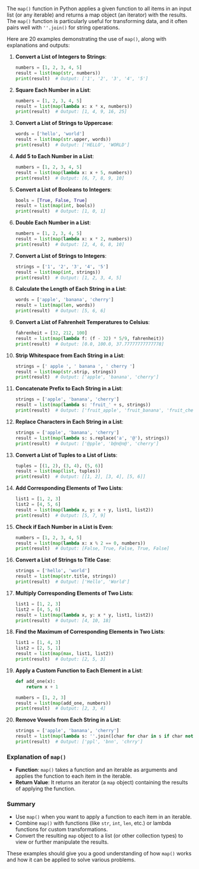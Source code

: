 The `map()` function in Python applies a given function to all items in an input list (or any iterable) and returns a map object (an iterator) with the results. The `map()` function is particularly useful for transforming data, and it often pairs well with `''.join()` for string operations.

Here are 20 examples demonstrating the use of `map()`, along with explanations and outputs:

1. **Convert a List of Integers to Strings**:
   ```python
   numbers = [1, 2, 3, 4, 5]
   result = list(map(str, numbers))
   print(result)  # Output: ['1', '2', '3', '4', '5']
   ```

2. **Square Each Number in a List**:
   ```python
   numbers = [1, 2, 3, 4, 5]
   result = list(map(lambda x: x * x, numbers))
   print(result)  # Output: [1, 4, 9, 16, 25]
   ```

3. **Convert a List of Strings to Uppercase**:
   ```python
   words = ['hello', 'world']
   result = list(map(str.upper, words))
   print(result)  # Output: ['HELLO', 'WORLD']
   ```

4. **Add 5 to Each Number in a List**:
   ```python
   numbers = [1, 2, 3, 4, 5]
   result = list(map(lambda x: x + 5, numbers))
   print(result)  # Output: [6, 7, 8, 9, 10]
   ```

5. **Convert a List of Booleans to Integers**:
   ```python
   bools = [True, False, True]
   result = list(map(int, bools))
   print(result)  # Output: [1, 0, 1]
   ```

6. **Double Each Number in a List**:
   ```python
   numbers = [1, 2, 3, 4, 5]
   result = list(map(lambda x: x * 2, numbers))
   print(result)  # Output: [2, 4, 6, 8, 10]
   ```

7. **Convert a List of Strings to Integers**:
   ```python
   strings = ['1', '2', '3', '4', '5']
   result = list(map(int, strings))
   print(result)  # Output: [1, 2, 3, 4, 5]
   ```

8. **Calculate the Length of Each String in a List**:
   ```python
   words = ['apple', 'banana', 'cherry']
   result = list(map(len, words))
   print(result)  # Output: [5, 6, 6]
   ```

9. **Convert a List of Fahrenheit Temperatures to Celsius**:
   ```python
   fahrenheit = [32, 212, 100]
   result = list(map(lambda f: (f - 32) * 5/9, fahrenheit))
   print(result)  # Output: [0.0, 100.0, 37.77777777777778]
   ```

10. **Strip Whitespace from Each String in a List**:
    ```python
    strings = [' apple ', ' banana ', ' cherry ']
    result = list(map(str.strip, strings))
    print(result)  # Output: ['apple', 'banana', 'cherry']
    ```

11. **Concatenate Prefix to Each String in a List**:
    ```python
    strings = ['apple', 'banana', 'cherry']
    result = list(map(lambda s: 'fruit_' + s, strings))
    print(result)  # Output: ['fruit_apple', 'fruit_banana', 'fruit_cherry']
    ```

12. **Replace Characters in Each String in a List**:
    ```python
    strings = ['apple', 'banana', 'cherry']
    result = list(map(lambda s: s.replace('a', '@'), strings))
    print(result)  # Output: ['@pple', 'b@n@n@', 'cherry']
    ```

13. **Convert a List of Tuples to a List of Lists**:
    ```python
    tuples = [(1, 2), (3, 4), (5, 6)]
    result = list(map(list, tuples))
    print(result)  # Output: [[1, 2], [3, 4], [5, 6]]
    ```

14. **Add Corresponding Elements of Two Lists**:
    ```python
    list1 = [1, 2, 3]
    list2 = [4, 5, 6]
    result = list(map(lambda x, y: x + y, list1, list2))
    print(result)  # Output: [5, 7, 9]
    ```

15. **Check if Each Number in a List is Even**:
    ```python
    numbers = [1, 2, 3, 4, 5]
    result = list(map(lambda x: x % 2 == 0, numbers))
    print(result)  # Output: [False, True, False, True, False]
    ```

16. **Convert a List of Strings to Title Case**:
    ```python
    strings = ['hello', 'world']
    result = list(map(str.title, strings))
    print(result)  # Output: ['Hello', 'World']
    ```

17. **Multiply Corresponding Elements of Two Lists**:
    ```python
    list1 = [1, 2, 3]
    list2 = [4, 5, 6]
    result = list(map(lambda x, y: x * y, list1, list2))
    print(result)  # Output: [4, 10, 18]
    ```

18. **Find the Maximum of Corresponding Elements in Two Lists**:
    ```python
    list1 = [1, 4, 3]
    list2 = [2, 5, 1]
    result = list(map(max, list1, list2))
    print(result)  # Output: [2, 5, 3]
    ```

19. **Apply a Custom Function to Each Element in a List**:
    ```python
    def add_one(x):
        return x + 1
    
    numbers = [1, 2, 3]
    result = list(map(add_one, numbers))
    print(result)  # Output: [2, 3, 4]
    ```

20. **Remove Vowels from Each String in a List**:
    ```python
    strings = ['apple', 'banana', 'cherry']
    result = list(map(lambda s: ''.join([char for char in s if char not in 'aeiou']), strings))
    print(result)  # Output: ['ppl', 'bnn', 'chrry']
    ```

### Explanation of `map()`

- **Function**: `map()` takes a function and an iterable as arguments and applies the function to each item in the iterable.
- **Return Value**: It returns an iterator (a `map` object) containing the results of applying the function.

### Summary
- Use `map()` when you want to apply a function to each item in an iterable.
- Combine `map()` with functions (like `str`, `int`, `len`, etc.) or lambda functions for custom transformations.
- Convert the resulting `map` object to a list (or other collection types) to view or further manipulate the results.

These examples should give you a good understanding of how `map()` works and how it can be applied to solve various problems.
